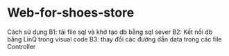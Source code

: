 # Web-for-shoes-store
Cách sử dụng 
B1: tải file sql và khở tạo db bằng sql sever
B2: Kết nối db bằng LinQ trong visual code 
B3: thay đổi các đường dẫn data trong các file Controller
